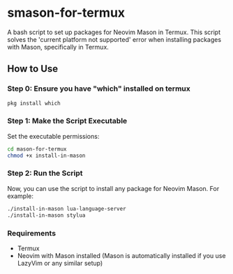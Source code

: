 # smason-for-termux
A bash script to set up packages for Neovim Mason in Termux. This script solves the 'current platform not supported' error when installing packages with Mason, specifically in Termux.

## How to Use

### Step 0: Ensure you have "which" installed on termux
```bash
pkg install which
```
### Step 1: Make the Script Executable
Set the executable permissions:

```bash
cd mason-for-termux
chmod +x install-in-mason
```

### Step 2: Run the Script
Now, you can use the script to install any package for Neovim Mason. For example:

```bash
./install-in-mason lua-language-server
./install-in-mason stylua
```

### Requirements
- Termux
- Neovim with Mason installed (Mason is automatically installed if you use LazyVim or any similar setup)
